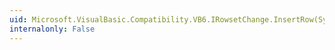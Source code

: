 ```yaml
---
uid: Microsoft.VisualBasic.Compatibility.VB6.IRowsetChange.InsertRow(System.Int32,System.Int32,System.IntPtr,System.Int32@)
internalonly: False
---
```

